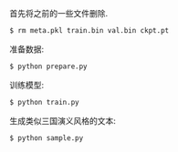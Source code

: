 首先将之前的一些文件删除.

```bash
$ rm meta.pkl train.bin val.bin ckpt.pt
```

准备数据:

```bash
$ python prepare.py
```

训练模型:

```bash
$ python train.py
```

生成类似三国演义风格的文本:

```bash
$ python sample.py
```